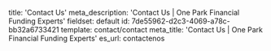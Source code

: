title: 'Contact Us'
meta_description: 'Contact Us | One Park Financial Funding Experts'
fieldset: default
id: 7de55962-d2c3-4069-a78c-bb32a6733421
template: contact/contact
meta_title: 'Contact Us | One Park Financial Funding Experts'
es_url: contactenos
